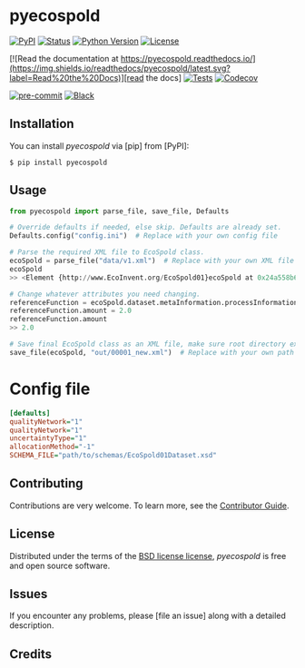 # pyecospold

[![PyPI](https://img.shields.io/pypi/v/pyecospold.svg)][pypi status]
[![Status](https://img.shields.io/pypi/status/pyecospold.svg)][pypi status]
[![Python Version](https://img.shields.io/pypi/pyversions/pyecospold)][pypi status]
[![License](https://img.shields.io/pypi/l/pyecospold)][license]

[![Read the documentation at https://pyecospold.readthedocs.io/](https://img.shields.io/readthedocs/pyecospold/latest.svg?label=Read%20the%20Docs)][read the docs]
[![Tests](https://github.com/brightway-lca/pyecospold/workflows/Tests/badge.svg)][tests]
[![Codecov](https://codecov.io/gh/brightway-lca/pyecospold/branch/main/graph/badge.svg)][codecov]

[![pre-commit](https://img.shields.io/badge/pre--commit-enabled-brightgreen?logo=pre-commit&logoColor=white)][pre-commit]
[![Black](https://img.shields.io/badge/code%20style-black-000000.svg)][black]

[pypi status]: https://pypi.org/project/pyecospold/
[read the docs]: https://pyecospold.readthedocs.io/
[tests]: https://github.com/brightway-lca/pyecospold/actions?workflow=Tests
[codecov]: https://app.codecov.io/gh/brightway-lca/pyecospold
[pre-commit]: https://github.com/pre-commit/pre-commit
[black]: https://github.com/psf/black

## Installation

You can install _pyecospold_ via [pip] from [PyPI]:

```console
$ pip install pyecospold
```

## Usage

```python
from pyecospold import parse_file, save_file, Defaults

# Override defaults if needed, else skip. Defaults are already set.
Defaults.config("config.ini")  # Replace with your own config file

# Parse the required XML file to EcoSpold class.
ecoSpold = parse_file("data/v1.xml")  # Replace with your own XML file
ecoSpold
>> <Element {http://www.EcoInvent.org/EcoSpold01}ecoSpold at 0x24a558b6020>

# Change whatever attributes you need changing.
referenceFunction = ecoSpold.dataset.metaInformation.processInformation.referenceFunction
referenceFunction.amount = 2.0
referenceFunction.amount
>> 2.0

# Save final EcoSpold class as an XML file, make sure root directory exists.
save_file(ecoSpold, "out/00001_new.xml")  # Replace with your own path
```

# Config file

```ini
[defaults]
qualityNetwork="1"
qualityNetwork="1"
uncertaintyType="1"
allocationMethod="-1"
SCHEMA_FILE="path/to/schemas/EcoSpold01Dataset.xsd"
```

## Contributing

Contributions are very welcome.
To learn more, see the [Contributor Guide].

## License

Distributed under the terms of the [BSD license license][license],
_pyecospold_ is free and open source software.

## Issues

If you encounter any problems,
please [file an issue] along with a detailed description.


## Credits


[license]: https://github.com/brightway-lca/pyecospold/blob/main/LICENSE
[contributor guide]: https://github.com/brightway-lca/pyecospold/blob/main/CONTRIBUTING.md
